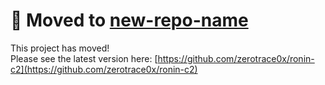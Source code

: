 # 🚚 Moved to [new-repo-name](https://github.com/zerotrace0x/ronin-c2)

This project has moved!  
Please see the latest version here: [https://github.com/zerotrace0x/ronin-c2](https://github.com/zerotrace0x/ronin-c2)
